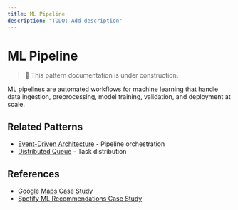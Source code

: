 ```yaml
---
title: ML Pipeline
description: "TODO: Add description"
---
```


# ML Pipeline

> 🚧 This pattern documentation is under construction.

ML pipelines are automated workflows for machine learning that handle data ingestion, preprocessing, model training, validation, and deployment at scale.

## Related Patterns
- [Event-Driven Architecture](../patterns/event-driven.md) - Pipeline orchestration
- [Distributed Queue](../patterns/distributed-queue.md) - Task distribution

## References
- [Google Maps Case Study](../case-studies/google-maps.md)
- [Spotify ML Recommendations Case Study](../case-studies/spotify-recommendations.md)